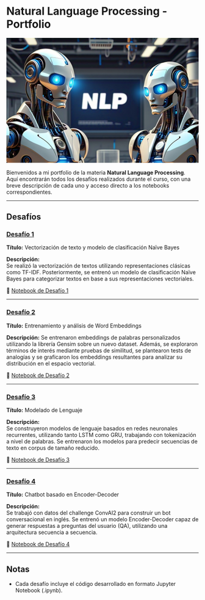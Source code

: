 # Natural Language Processing - Portfolio

![Banner](./banner.jpeg)

Bienvenidos a mi portfolio de la materia **Natural Language Processing**.  
Aquí encontrarán todos los desafíos realizados durante el curso, con una breve descripción de cada uno y acceso directo a los notebooks correspondientes.

---

## Desafíos

### [Desafío 1](https://github.com/ramafeichu/natural-language-processing/tree/main/desafios/desafio-1)

**Título:** Vectorización de texto y modelo de clasificación Naïve Bayes

**Descripción:**  
Se realizó la vectorización de textos utilizando representaciones clásicas como TF-IDF. Posteriormente, se entrenó un modelo de clasificación Naïve Bayes para categorizar textos en base a sus representaciones vectoriales.


📓 [Notebook de Desafío 1](https://github.com/ramafeichu/natural-language-processing/blob/main/desafios/desafio-1/desafio-1.ipynb)

---

### [Desafío 2](https://github.com/ramafeichu/natural-language-processing/tree/main/desafios/desafio-2)

**Título:** Entrenamiento y análisis de Word Embeddings

**Descripción:**  Se entrenaron embeddings de palabras personalizados utilizando la librería Gensim sobre un nuevo dataset. Además, se exploraron términos de interés mediante pruebas de similitud, se plantearon tests de analogías y se graficaron los embeddings resultantes para analizar su distribución en el espacio vectorial.



📓 [Notebook de Desafío 2](https://github.com/ramafeichu/natural-language-processing/blob/main/desafios/desafio-2/desafio-2.ipynb)

---

### [Desafío 3](https://github.com/ramafeichu/natural-language-processing/tree/main/desafios/desafio-3)

**Título:** Modelado de Lenguaje

**Descripción:**  
Se construyeron modelos de lenguaje basados en redes neuronales recurrentes, utilizando tanto LSTM como GRU, trabajando con tokenización a nivel de palabras. Se entrenaron los modelos para predecir secuencias de texto en corpus de tamaño reducido.

📓 [Notebook de Desafío 3](https://github.com/ramafeichu/natural-language-processing/blob/main/desafios/desafio-3/desafio-3.ipynb)

---

### [Desafío 4](https://github.com/ramafeichu/natural-language-processing/tree/main/desafios/desafio-4)

**Título:** Chatbot basado en Encoder-Decoder

**Descripción:**  
Se trabajó con datos del challenge ConvAI2 para construir un bot conversacional en inglés. Se entrenó un modelo Encoder-Decoder capaz de generar respuestas a preguntas del usuario (QA), utilizando una arquitectura secuencia a secuencia.


📓 [Notebook de Desafío 4](https://github.com/ramafeichu/natural-language-processing/blob/main/desafios/desafio-4/desafio-4.ipynb)

---

## Notas
- Cada desafío incluye el código desarrollado en formato Jupyter Notebook (.ipynb).
